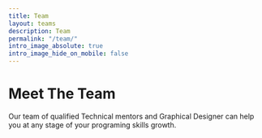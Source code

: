 ```yaml
---
title: Team
layout: teams
description: Team
permalink: "/team/"
intro_image_absolute: true
intro_image_hide_on_mobile: false
---
```


# Meet The Team

Our team of qualified Technical mentors and Graphical Designer can help you at any stage of your programing skills growth.
